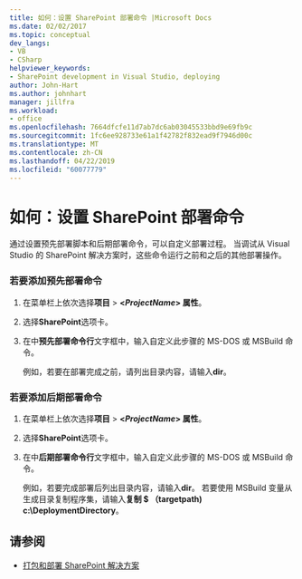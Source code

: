 ```yaml
---
title: 如何：设置 SharePoint 部署命令 |Microsoft Docs
ms.date: 02/02/2017
ms.topic: conceptual
dev_langs:
- VB
- CSharp
helpviewer_keywords:
- SharePoint development in Visual Studio, deploying
author: John-Hart
ms.author: johnhart
manager: jillfra
ms.workload:
- office
ms.openlocfilehash: 7664dfcfe11d7ab7dc6ab03045533bbd9e69fb9c
ms.sourcegitcommit: 1fc6ee928733e61a1f42782f832ead9f7946d00c
ms.translationtype: MT
ms.contentlocale: zh-CN
ms.lasthandoff: 04/22/2019
ms.locfileid: "60077779"
---
```

# <a name="how-to-set-sharepoint-deployment-commands"></a>如何：设置 SharePoint 部署命令
  通过设置预先部署脚本和后期部署命令，可以自定义部署过程。 当调试从 Visual Studio 的 SharePoint 解决方案时，这些命令运行之前和之后的其他部署操作。

### <a name="to-add-a-pre-deployment-command"></a>若要添加预先部署命令

1. 在菜单栏上依次选择**项目** > **\<*ProjectName*> 属性**。

2. 选择**SharePoint**选项卡。

3. 在中**预先部署命令行**文字框中，输入自定义此步骤的 MS-DOS 或 MSBuild 命令。

     例如，若要在部署完成之前，请列出目录内容，请输入**dir**。

### <a name="to-add-a-post-deployment-command"></a>若要添加后期部署命令

1. 在菜单栏上依次选择**项目** > **\<*ProjectName*> 属性**。

2. 选择**SharePoint**选项卡。

3. 在中**后期部署命令行**文字框中，输入自定义此步骤的 MS-DOS 或 MSBuild 命令。

     例如，若要完成部署后列出目录内容，请输入**dir**。 若要使用 MSBuild 变量从生成目录复制程序集，请输入**复制 $ （targetpath) c:\DeploymentDirectory**。

## <a name="see-also"></a>请参阅
- [打包和部署 SharePoint 解决方案](../sharepoint/packaging-and-deploying-sharepoint-solutions.md)

